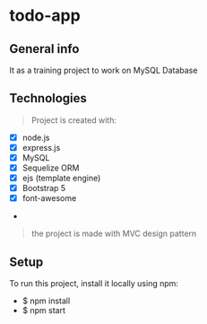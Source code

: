 # todo-app
## General info
It as a training project to work on MySQL Database

## Technologies
> Project is created with:
- [x] node.js
- [x] express.js
- [x] MySQL
- [x] Sequelize ORM
- [x] ejs (template engine)
- [x] Bootstrap 5
- [x] font-awesome
*
> the project is made with MVC design pattern

## Setup
To run this project, install it locally using npm:
- $ npm install
- $ npm start

